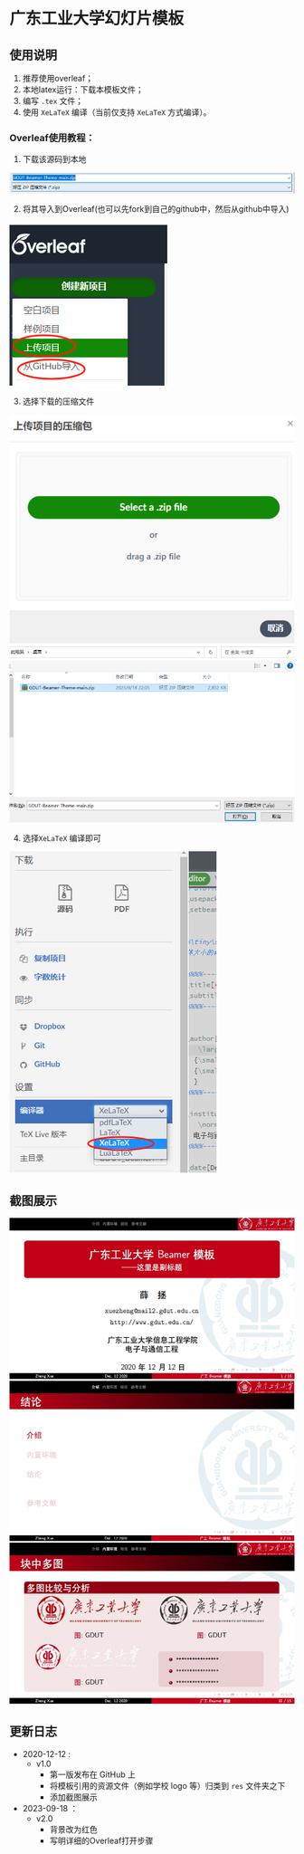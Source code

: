 # 广东工业大学幻灯片模板
## 使用说明
1. 推荐使用overleaf；
2. 本地latex运行：下载本模板文件；
3. 编写 ```.tex``` 文件；
4. 使用 ```XeLaTeX``` 编译（当前仅支持 ```XeLaTeX``` 方式编译）。

### Overleaf使用教程：

1. 下载该源码到本地

![Alt text](image-1.png)

2. 将其导入到Overleaf(也可以先fork到自己的github中，然后从github中导入)

![Alt text](image.png)

3. 选择下载的压缩文件

![Alt text](image-2.png)
![Alt text](image-3.png)

4. 选择```XeLaTeX``` 编译即可

![Alt text](image-4.png)

## 截图展示
![](figures/page_01.jpg)
![](figures/page_03.jpg)
![](figures/page_10.jpg)


## 更新日志
* 2020-12-12 :
  * v1.0 
    * 第一版发布在 GitHub 上
    * 将模板引用的资源文件（例如学校 logo 等）归类到 ```res``` 文件夹之下
    * 添加截图展示
* 2023-09-18 ：
  * v2.0
    * 背景改为红色 
    * 写明详细的Overleaf打开步骤 